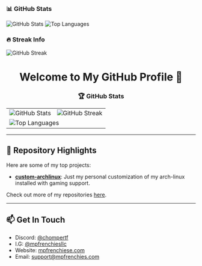 ### 📊 GitHub Stats

![GitHub Stats](https://github-readme-stats.vercel.app/api?username=cannomaly&show_icons=true&theme=dark&count_private=true)
![Top Languages](https://github-readme-stats.vercel.app/api/top-langs/?username=cannomaly&theme=dark&layout=compact)

### 🔥 Streak Info
![GitHub Streak](https://github-readme-streak-stats.herokuapp.com/?user=cannomaly&theme=dark)


<div align="center">
  <h1>Welcome to My GitHub Profile 👋</h1>

  <h3>🏆 GitHub Stats</h3>
  
  <table border="0">
    <tr>
      <td>
        <img src="https://github-readme-stats.vercel.app/api?username=cannomaly&show_icons=true&count_private=true&hide=prs&theme=dark" alt="GitHub Stats" />
      </td>
      <td>
        <img src="https://github-readme-streak-stats.herokuapp.com?user=cannomaly&theme=dark" alt="GitHub Streak" />
      </td>
    </tr>
    <tr>
      <td colspan="2">
        <img src="https://github-readme-stats.vercel.app/api/top-langs/?username=cannomaly&layout=compact&theme=dark" alt="Top Languages" />
      </td>
    </tr>
  </table>
</div>

<!---
<a href="https://github.com/anuraghazra/github-readme-stats">
  <img src="https://github-readme-stats.vercel.app/api?username=cannomaly&show=reviews,discussions_started,discussions_answered,prs_merged,prs_merged_percentage&show_icons=true&theme=dark&layout=compact" />
</a>

<a href="https://github.com/anuraghazra/github-readme-stats">
  <img src="https://github-readme-stats.vercel.app/api?username=cannomaly&show_icons=true&theme=dark&count_private=true&hide_border=true&layout=compact&card_width=320" />
</a>

<a href="https://github.com/anuraghazra/github-readme-stats">
  <img src="https://github-readme-streak-stats.herokuapp.com/?user=cannomaly&theme=dark&hide_border=true&layout=compact&langs_count=8&card_width=320" />
</a>

<a href="https://github.com/anuraghazra/github-readme-stats">
  <img src="https://github-readme-stats.vercel.app/api/top-langs/?username=cannomaly&layout=compact&theme=dark&hide_border=true&" />
</a>

<a href="https://github.com/anuraghazra/github-readme-stats">
  <img src="https://github-profile-summary-cards.vercel.app/api/cards/repos-per-language?username=cannomaly&theme=dark&hide_border=true&layout=compact" />
</a>
--->

---
## 🚀 Repository Highlights

Here are some of my top projects:

- [**custom-archlinux**](https://github.com/cannomaly/custom-archlinux): Just my personal customization of my arch-linux installed with gaming support.

Check out more of my repositories [here](https://github.com/cannomaly?tab=repositories).

---

## 📫 Get In Touch

- Discord: [@chompertf](https://discord.gg/aVyAwTS3eN)
- I.G: [@mpfrenchiesllc](https://www.instagram.com/mpfrenchiesllc/)
- Website: [mpfrenchiese.com](http://www.mpfrenchies.com)
- Email: support@mpfrenchies.com
